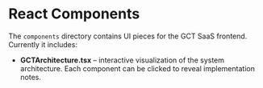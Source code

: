 # React Components

The `components` directory contains UI pieces for the GCT SaaS frontend.
Currently it includes:

- **GCTArchitecture.tsx** – interactive visualization of the system architecture. Each component can be clicked to reveal implementation notes.
